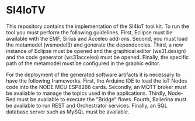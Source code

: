# SI4IoTV

This repository contains the implementation of the SI4IoT tool kit. To run the tool you must perform the following guidelines. First, Eclipse must be available with the EMF, Sirius and Acceleo add-ons. Second, you must load the metamodel (wsmodel3) and generate the dependencies. Third, a new instance of Eclipse must be opened and the graphical editor (ws31.design) and the code generator (ws31acceleo) must be opened. Finally, the specific path of the metamodel must be configured in the graphic editor.

For the deployment of the generated software artifacts it is necessary to have the following frameworks. First, the Arduino IDE to load the IoT Nodes code into the NODE MCU ESP8266 cards. Secondly, an MQTT broker must be available to manage the topics used in the applications. Thirdly, Node-Red must be available to execute the "Bridge" flows. Fourth, Ballerina must be available to run REST and Orchestrator services. Finally, an SQL database server such as MySQL must be available.
